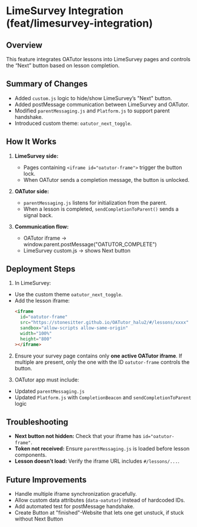 # LimeSurvey Integration (feat/limesurvey-integration)

## Overview
This feature integrates OATutor lessons into LimeSurvey pages
and controls the “Next” button based on lesson completion.

## Summary of Changes
- Added `custom.js` logic to hide/show LimeSurvey’s "Next" button.
- Added postMessage communication between LimeSurvey and OATutor.
- Modified `parentMessaging.js` and `Platform.js` to support parent handshake.
- Introduced custom theme: `oatutor_next_toggle`.

## How It Works
1. **LimeSurvey side:**
   - Pages containing `<iframe id="oatutor-frame">` trigger the button lock.
   - When OATutor sends a completion message, the button is unlocked.

2. **OATutor side:**
   - `parentMessaging.js` listens for initialization from the parent.
   - When a lesson is completed, `sendCompletionToParent()` sends a signal back.

3. **Communication flow:**
   - OATutor iframe → window.parent.postMessage("OATUTOR_COMPLETE")
   - LimeSurvey custom.js → shows Next button


## Deployment Steps
1. In LimeSurvey:
- Use the custom theme `oatutor_next_toggle`.
- Add the lesson iframe:
  ```html
  <iframe
    id="oatutor-frame"
    src="https://stonesitter.github.io/OATutor_halu2/#/lessons/xxxx"
    sandbox="allow-scripts allow-same-origin"
    width="100%"
    height="800"
  ></iframe>
  ```
2. Ensure your survey page contains only **one active OATutor iframe**.
If multiple are present, only the one with the ID `oatutor-frame` controls the button.

3. OATutor app must include:
- Updated `parentMessaging.js`
- Updated `Platform.js` with `CompletionBeacon` and `sendCompletionToParent` logic

## Troubleshooting
- **Next button not hidden:** Check that your iframe has `id="oatutor-frame"`.
- **Token not received:** Ensure `parentMessaging.js` is loaded before lesson components.
- **Lesson doesn’t load:** Verify the iframe URL includes `#/lessons/...`.

## Future Improvements
- Handle multiple iframe synchronization gracefully.
- Allow custom data attributes (`data-oatutor`) instead of hardcoded IDs.
- Add automated test for postMessage handshake.
- Create Button at "finished"-Website that lets one get unstuck, if stuck without Next Button